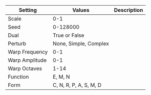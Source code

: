 |Setting|Values|Description|
|-------|------|-----------|
|Scale|0-1||
|Seed|0-128000||
|Dual|True or False||
|Perturb|None, Simple, Complex||
|Warp Frequency|0-1||
|Warp Amplitude|0-1||
|Warp Octaves|1-14||
|Function|E, M, N||
|Form|C, N, R, P, A, S, M, D||
